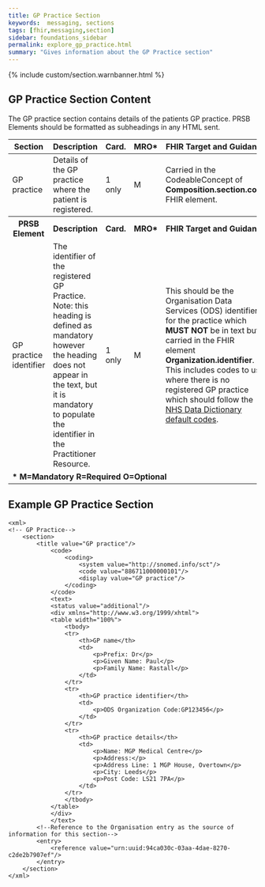 ```yaml
---
title: GP Practice Section
keywords:  messaging, sections
tags: [fhir,messaging,section]
sidebar: foundations_sidebar
permalink: explore_gp_practice.html
summary: "Gives information about the GP Practice section"
---
```

{% include custom/section.warnbanner.html %}


## GP Practice Section Content ##

The GP practice section contains details of the patients GP practice. PRSB Elements should be formatted as subheadings in any HTML sent.
 
<table style="width:100%;max-width: 100%;">
	<thead>
		<tr>
			<th width="15%">Section</th>
			<th width="35%">Description</th>
			<th width="5%">Card.</th>
			<th width="5%">MRO*</th>
			<th width="40%">FHIR Target and Guidance</th>
		</tr>
	</thead>
	<tbody>
		<tr>
			<td>GP practice </td>
			<td>Details of the GP practice where the patient is registered.</td>
			<td>1 only</td>
			<td>M</td>
			<td>Carried in the CodeableConcept of <b>Composition.section.code</b> FHIR element.</td>
		</tr>
		<tr>
			<th>PRSB Element</th>
			<th>Description</th>
			<th>Card.</th>
			<th>MRO*</th>
			<th>FHIR Target and Guidance</th>		
		</tr>
		<tr>
			<td>GP practice identifier</td>
			<td>The identifier of the registered GP Practice. Note: this heading is defined as mandatory however the heading does not appear in the text, but it is mandatory to populate the identifier in the Practitioner Resource.</td>
			<td>1 only</td>
			<td>M</td>
			<td>This should be the Organisation Data Services (ODS) identifier for the practice which <b>MUST NOT</b> be in text but carried in the FHIR element <b>Organization.identifier</b>. This includes codes to use where there is no registered GP practice which should follow the <a href="https://www.datadictionary.nhs.uk/web_site_content/supporting_information/organisation_data_service_default_codes.asp?shownav=1">NHS Data Dictionary default codes</a>.</td>
		</tr>
		<tr>
		<td colspan="5"><b>* M=Mandatory R=Required O=Optional</b></td>
		</tr>
	</tbody>
</table>
 
## Example GP Practice Section ##

```
<xml>
<!-- GP Practice-->
	<section>
		<title value="GP practice"/>
			<code>
				<coding>
					<system value="http://snomed.info/sct"/>
					<code value="886711000000101"/>
					<display value="GP practice"/>
				</coding>
			</code>
			<text>
			<status value="additional"/>
			<div xmlns="http://www.w3.org/1999/xhtml">
			<table width="100%">
				<tbody>
				<tr>
					<th>GP name</th>
					<td>
						<p>Prefix: Dr</p>
						<p>Given Name: Paul</p>
						<p>Family Name: Rastall</p>
					</td>
				</tr>
				<tr>
					<th>GP practice identifier</th>
					<td>
						<p>ODS Organization Code:GP123456</p>
					</td>
				</tr>
				<tr>
					<th>GP practice details</th>
					<td>
						<p>Name: MGP Medical Centre</p>
						<p>Address:</p>
						<p>Address Line: 1 MGP House, Overtown</p>
						<p>City: Leeds</p>
						<p>Post Code: LS21 7PA</p>
					</td>
				</tr>
				</tbody>
			</table>
			</div>
			</text>
		<!--Reference to the Organisation entry as the source of information for this section-->
		<entry>
			<reference value="urn:uuid:94ca030c-03aa-4dae-8270-c2de2b7907ef"/>
		</entry>
	</section>
</xml>
```
